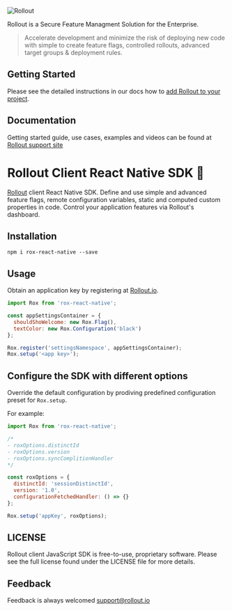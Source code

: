 ![Rollout](https://1ko9923xosh2dsbjsxpwqp45-wpengine.netdna-ssl.com/wp-content/themes/rollout/images/rollout_white_logo1.png)

Rollout is a Secure Feature Managment Solution for the Enterprise.

> Accelerate development and minimize the risk of deploying new code with simple to create feature flags, controlled rollouts, advanced target groups & deployment rules. 

## Getting Started

Please see the detailed instructions in our docs how to [add Rollout to your project](https://support.rollout.io/docs/installing-the-sdk).

## Documentation

Getting started guide, use cases, examples and videos can be found at [Rollout support site](https://support.rollout.io)

# Rollout Client React Native SDK  🦆 

[Rollout](https://rollout.io) client React Native SDK. Define and use simple and advanced feature flags, remote configuration variables, static and computed custom properties in code. Control your application features via Rollout's dashboard.

## Installation
```
npm i rox-react-native --save
```

## Usage
Obtain an application key by registering at [Rollout.io](https://app.rollout.io). 

```javascript
import Rox from 'rox-react-native';

const appSettingsContainer = {
  shouldShoWelcome: new Rox.Flag(),
  textColor: new Rox.Configuration('black')
};

Rox.register('settingsNamespace', appSettingsContainer);
Rox.setup('<app key>');
```
## Configure the SDK with different options
Override the default configuration by prodiving predefined configuration preset for `Rox.setup`.

For example:
```javascript
import Rox from 'rox-react-native';

/*
- roxOptions.distinctId
- roxOptions.version
- roxOptions.syncComplitionHandler
*/

const roxOptions = {
  distinctId: 'sessionDistinctId',
  version: '1.0',
  configurationFetchedHandler: () => {}
};

Rox.setup('appKey', roxOptions);
```

## LICENSE

Rollout client JavaScript SDK is free-to-use, proprietary software. 
Please see the full license found under the LICENSE file for more details.

## Feedback

Feedback is always welcomed
[support@rollout.io](mailto:support@rollout.io)

